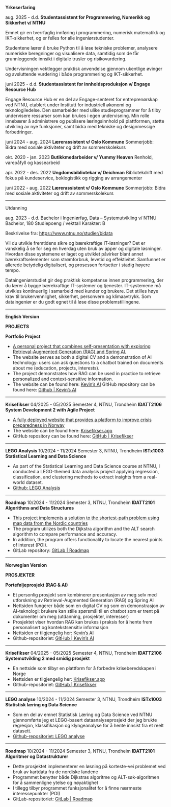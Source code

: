**Yrkeserfaring**

aug. 2025 - d.d.
**Studentassistent for Programmering, Numerikk og Sikkerhet v/ NTNU**

Emnet gir en tverrfaglig innføring i programmering, numerisk matematikk og IKT-sikkerhet, og er felles for alle ingeniørstudenter.

Studentene lærer å bruke Python til å løse tekniske problemer, analysere numeriske beregninger og visualisere data, samtidig som de får grunnleggende innsikt i digitale trusler og risikovurdering.

Undervisningen vektlegger praktisk anvendelse gjennom ukentlige øvinger og avsluttende vurdering i både programmering og IKT-sikkerhet.


juni 2025 - d.d.
**Studentassistent for innholdsproduksjon v/ Engage Resource Hub**

Engage Resource Hub er en del av Engage-senteret for entreprenørskap ved NTNU, etablert under Institutt for industriell økonomi og teknologiledelse. Den samarbeider med ulike studieprogrammer for å tilby undervisere ressurser som kan brukes i egen undervisning. Min rolle innebærer å administrere og publisere læringsinnhold på plattformen, støtte utvikling av nye funksjoner, samt bidra med tekniske og designmessige forbedringer.


juni 2024 - aug. 2024
**Lærerassistent v/ Oslo Kommune**
Sommerjobb: Bidra med sosiale aktiviteter og drift av sommerskolekurs


okt. 2020 - jan. 2023
**Butikkmedarbeider v/ Yummy Heaven**
Renhold, varepåfyll og kassearbeid


apr. 2022 - des. 2022
**Ungdomsbibliotekar v/ Deichman**
Bibliotekdrift med fokus på kundeservice, boklogistikk og rigging av arrangementer


juni 2022 - aug. 2022
**Lærerassistent v/ Oslo Kommune**
Sommerjobb: Bidra med sosiale aktiviteter og drift av sommerskolekurs

---

Utdanning

aug. 2023 - d.d.
Bachelor i Ingeniørfag, Data – Systemutvikling v/ NTNU
Bachelor, 180 Studiepoeng / vekt­tall
Karakter: B

Beskrivelse fra: https://www.ntnu.no/studier/bidata

Vil du utvikle fremtidens sikre og bærekraftige IT-løsninger?
Det er vanskelig å se for seg en hverdag uten bruk av apper og digitale løsninger. Hvordan disse systemene er laget og utviklet påvirker blant annet bærekraftselementer som strømforbruk, levetid og effektivitet. Samfunnet er allerede betydelig digitalisert, og prosessen fortsetter i stadig høyere tempo.

Dataingeniørstudiet gir deg praktisk kompetanse innen programmering, der du lærer å bygge bærekraftige IT-systemer og tjenester. IT-systemene må utvikles kontinuerlig i samarbeid med kunder og brukere. Det stilles høye krav til brukervennlighet, sikkerhet, personvern og klimaavtrykk. Som dataingeniør er du godt egnet til å løse disse problemstillingene.





----------


**English Version**

**PROJECTS**

**Portfolio Project**

* [A personal project that combines self-presentation with exploring Retrieval-Augmented Generation (RAG) and Spring AI.](#)
* The website serves as both a digital CV and a demonstration of AI technology: users can ask questions to a chatbot trained on documents about me (education, projects, interests).
* The project demonstrates how RAG can be used in practice to retrieve personalized and context-sensitive information.
* The website can be found here: [Kevin’s AI](#)
  GitHub repository can be found here: [Github | Kevin’s AI](#)

---

**Krisefikser** 04/2025 - 05/2025
Semester 4, NTNU, Trondheim
**IDATT2106 System Development 2 with Agile Project**

* [A fully deployed website that provides a platform to improve crisis preparedness in Norway](#)
* The website can be found here: [Krisefikser.app](#)
* GitHub repository can be found here: [GitHub | Krisefikser](#)

---

**LEGO Analysis** 10/2024 - 11/2024
Semester 3, NTNU, Trondheim
**ISTx1003 Statistical Learning and Data Science**

* As part of the Statistical Learning and Data Science course at NTNU, I conducted a LEGO-themed data analysis project applying regression, classification, and clustering methods to extract insights from a real-world dataset.
* [Github: LEGO Analysis](#)

---

**Roadmap** 10/2024 - 11/2024
Semester 3, NTNU, Trondheim
**IDATT2101 Algorithms and Data Structures**

* [This project implements a solution to the shortest-path problem using map data from the Nordic countries](#)
* The program utilizes both the Dijkstra algorithm and the ALT search algorithm to compare performance and accuracy.
* In addition, the program offers functionality to locate the nearest points of interest (POI).
* GitLab repository: [GitLab | Roadmap](#)

---

**Norwegian Version**

**PROSJEKTER**

**Porteføljeprosjekt (RAG & AI)**

* Et personlig prosjekt som kombinerer presentasjon av meg selv med utforskning av Retrieval-Augmented Generation (RAG) og Spring AI
* Nett­siden fungerer både som en digital CV og som en demonstrasjon av AI-teknologi: brukere kan stille spørsmål til en chatbot som er trent på dokumenter om meg (utdanning, prosjekter, interesser)
* Prosjektet viser hvordan RAG kan brukes i praksis for å hente frem personalisert og kontekstsensitiv informasjon
* Nettsiden er tilgjengelig her: [Kevin’s AI](#)
* Github-repositoriet: [GitHub | Kevin’s AI](#)

---

**Krisefikser** 04/2025 - 05/2025
Semester 4, NTNU, Trondheim
**IDATT2106 Systemutvikling 2 med smidig prosjekt**

* En nettside som tilbyr en plattform for å forbedre kriseberedskapen i Norge
* Nettsiden er tilgjengelig her: [Krisefikser.app](#)
* Github-repositoriet: [GitHub | Krisefikser](#)

---

**LEGO analyse** 10/2024 - 11/2024
Semester 3, NTNU, Trondheim
**ISTx1003 Statistisk læring og Data Science**

* Som en del av emnet Statistisk Læring og Data Science ved NTNU gjennomførte jeg et LEGO-basert dataanalyseprosjekt der jeg brukte regresjon, klassifikasjon og klyngeanalyse for å hente innsikt fra et reelt datasett.
* [Github-repositoriet: LEGO analyse](#)

---

**Roadmap** 10/2024 - 11/2024
Semester 3, NTNU, Trondheim
**IDATT2101 Algoritmer og Datastrukturer**

* Dette prosjektet implementerer en løsning på korteste-vei problemet ved bruk av kartdata fra de nordiske landene
* Programmet benytter både Dijkstras algoritme og ALT-søk-algoritmen for å sammenligne ytelse og nøyaktighet
* I tillegg tilbyr programmet funksjonalitet for å finne nærmeste interessepunkter (POI)
* GitLab-repositoriet: [GitLab | Roadmap](#)
